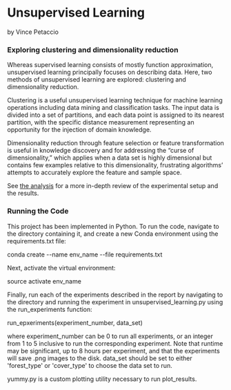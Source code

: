 # Unsupervised Learning
by Vince Petaccio
### Exploring clustering and dimensionality reduction
Whereas supervised learning consists of mostly function approximation, unsupervised learning 
principally focuses on describing data. Here, two methods of unsupervised learning are explored: 
clustering and dimensionality reduction. 

Clustering is a useful unsupervised learning technique for machine learning operations including 
data mining and classification tasks. The input data is divided into a set of partitions, and 
each data point is assigned to its nearest partition, with the specific distance measurement 
representing an opportunity for the injection of domain knowledge.

Dimensionality reduction through feature selection or feature transformation is
useful in knowledge discovery and for addressing the “curse of dimensionality,”
which applies when a data set is highly dimensional but contains few examples
relative to this dimensionality, frustrating algorithms’ attempts to accurately explore
the feature and sample space.

See [the analysis](https://github.com/vjp23/UnsupervisedLearning/blob/master/Clustering%20and%20Dimensionality%20Reduction%20Analysis.pdf) for a more in-depth review of the experimental setup and the results.

### Running the Code
This project has been implemented in Python. To run the code, navigate to the directory
containing it, and create a new Conda environment using the requirements.txt file:

conda create --name env_name --file requirements.txt

Next, activate the virtual environment:

source activate env_name
 
Finally, run each of the experiments described in the report by navigating to the directory
and running the experiment in unsupervised_learning.py using the run_experiments function:

run_epxeriments(experiment_number, data_set)

where experiment_number can be 0 to run all experiments, or an integer from 1 to 5 inclusive
to run the corresponding experiment. Note that runtime may be significant, up to 8 hours
per experiment, and that the experiments will save .png images to the disk. data_set should 
be set  to either 'forest_type' or 'cover_type' to choose the data set to run.

yummy.py is a custom plotting utility necessary to run plot_results.
